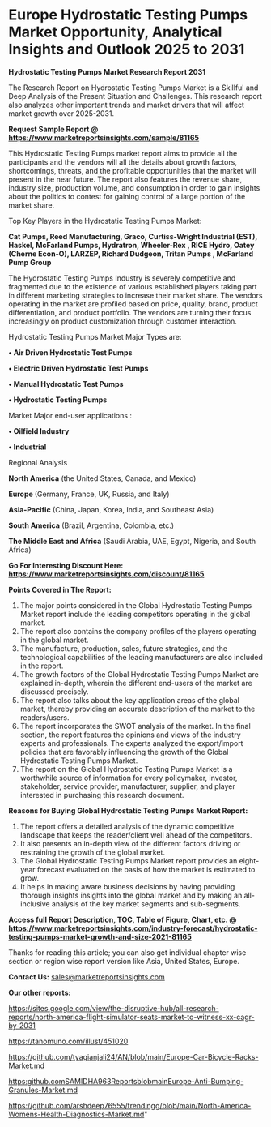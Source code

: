 # Europe Hydrostatic Testing Pumps Market Opportunity, Analytical Insights and Outlook 2025 to 2031

<strong>Hydrostatic Testing Pumps Market Research Report 2031</strong>

The Research Report on Hydrostatic Testing Pumps Market is a Skillful and Deep Analysis of the Present Situation and Challenges. This research report also analyzes other important trends and market drivers that will affect market growth over 2025-2031.

<strong>Request Sample Report @ <a href=https://www.marketreportsinsights.com/sample/81165>https://www.marketreportsinsights.com/sample/81165</a></strong>

This Hydrostatic Testing Pumps market report aims to provide all the participants and the vendors will all the details about growth factors, shortcomings, threats, and the profitable opportunities that the market will present in the near future. The report also features the revenue share, industry size, production volume, and consumption in order to gain insights about the politics to contest for gaining control of a large portion of the market share.

Top Key Players in the Hydrostatic Testing Pumps Market:

<strong>Cat Pumps, Reed Manufacturing, Graco, Curtiss-Wright Industrial (EST), Haskel, McFarland Pumps, Hydratron, Wheeler-Rex , RICE Hydro, Oatey (Cherne Econ-O), LARZEP, Richard Dudgeon, Tritan Pumps , McFarland Pump Group</strong>

The Hydrostatic Testing Pumps Industry is severely competitive and fragmented due to the existence of various established players taking part in different marketing strategies to increase their market share. The vendors operating in the market are profiled based on price, quality, brand, product differentiation, and product portfolio. The vendors are turning their focus increasingly on product customization through customer interaction.

Hydrostatic Testing Pumps Market Major Types are:

<strong>• Air Driven Hydrostatic Test Pumps

• Electric Driven Hydrostatic Test Pumps

• Manual Hydrostatic Test Pumps

• Hydrostatic Testing Pumps</strong>

Market Major end-user applications :

<strong>• Oilfield Industry

• Industrial</strong>

Regional Analysis

</u><strong><b>North America</b></strong> (the United States, Canada, and Mexico)

<strong><b>Europe </b></strong>(Germany, France, UK, Russia, and Italy)

<strong><b>Asia-Pacific</b></strong> (China, Japan, Korea, India, and Southeast Asia)

<strong><b>South America</b></strong> (Brazil, Argentina, Colombia, etc.)

<strong><b>The Middle East and Africa</b></strong> (Saudi Arabia, UAE, Egypt, Nigeria, and South Africa)

<strong>Go For Interesting Discount Here: <a href=https://www.marketreportsinsights.com/discount/81165>https://www.marketreportsinsights.com/discount/81165</a></strong>

<strong>Points Covered in The Report:</strong>
<ol>
  <li>The major points considered in the Global Hydrostatic Testing Pumps Market report include the leading competitors operating in the global market.</li>
  <li>The report also contains the company profiles of the players operating in the global market.</li>
  <li>The manufacture, production, sales, future strategies, and the technological capabilities of the leading manufacturers are also included in the report.</li>
  <li>The growth factors of the Global Hydrostatic Testing Pumps Market are explained in-depth, wherein the different end-users of the market are discussed precisely.</li>
  <li>The report also talks about the key application areas of the global market, thereby providing an accurate description of the market to the readers/users.</li>
  <li>The report incorporates the SWOT analysis of the market. In the final section, the report features the opinions and views of the industry experts and professionals. The experts analyzed the export/import policies that are favorably influencing the growth of the Global Hydrostatic Testing Pumps Market.</li>
  <li>The report on the Global Hydrostatic Testing Pumps Market is a worthwhile source of information for every policymaker, investor, stakeholder, service provider, manufacturer, supplier, and player interested in purchasing this research document.</li>
</ol>
<strong>Reasons for Buying Global Hydrostatic Testing Pumps Market Report:</strong>

<ol>
  <li>The report offers a detailed analysis of the dynamic competitive landscape that keeps the reader/client well ahead of the competitors.</li>
  <li>It also presents an in-depth view of the different factors driving or restraining the growth of the global market.</li>
  <li>The Global Hydrostatic Testing Pumps Market report provides an eight-year forecast evaluated on the basis of how the market is estimated to grow.</li>
  <li>It helps in making aware business decisions by having providing thorough insights insights into the global market and by making an all-inclusive analysis of the key market segments and sub-segments.</li>
</ol>
<strong>Access full Report Description, TOC, Table of Figure, Chart, etc. @ <a href=https://www.marketreportsinsights.com/industry-forecast/hydrostatic-testing-pumps-market-growth-and-size-2021-81165>https://www.marketreportsinsights.com/industry-forecast/hydrostatic-testing-pumps-market-growth-and-size-2021-81165</a></strong>


Thanks for reading this article; you can also get individual chapter wise section or region wise report version like Asia, United States, Europe.

<strong>Contact Us:</strong>
sales@marketreportsinsights.com

<strong>Our other reports:</strong>

<a href=https://sites.google.com/view/the-disruptive-hub/all-research-reports/north-america-flight-simulator-seats-market-to-witness-xx-cagr-by-2031>https://sites.google.com/view/the-disruptive-hub/all-research-reports/north-america-flight-simulator-seats-market-to-witness-xx-cagr-by-2031</a>

<a href=https://tanomuno.com/illust/451020>https://tanomuno.com/illust/451020</a>

<a href=https://github.com/tyagianjali24/AN/blob/main/Europe-Car-Bicycle-Racks-Market.md>https://github.com/tyagianjali24/AN/blob/main/Europe-Car-Bicycle-Racks-Market.md</a>

<a href=https:github.comSAMIDHA963ReportsblobmainEurope-Anti-Bumping-Granules-Market.md>https:github.comSAMIDHA963ReportsblobmainEurope-Anti-Bumping-Granules-Market.md</a>

<a href=https://github.com/arshdeep76555/trendingg/blob/main/North-America-Womens-Health-Diagnostics-Market.md>https://github.com/arshdeep76555/trendingg/blob/main/North-America-Womens-Health-Diagnostics-Market.md</a>"
